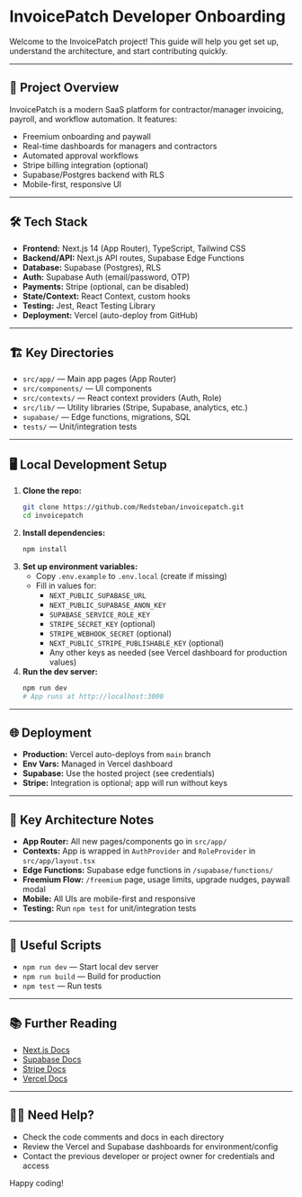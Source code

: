 # InvoicePatch Developer Onboarding

Welcome to the InvoicePatch project! This guide will help you get set up, understand the architecture, and start contributing quickly.

---

## 🚀 Project Overview
InvoicePatch is a modern SaaS platform for contractor/manager invoicing, payroll, and workflow automation. It features:
- Freemium onboarding and paywall
- Real-time dashboards for managers and contractors
- Automated approval workflows
- Stripe billing integration (optional)
- Supabase/Postgres backend with RLS
- Mobile-first, responsive UI

---

## 🛠️ Tech Stack
- **Frontend:** Next.js 14 (App Router), TypeScript, Tailwind CSS
- **Backend/API:** Next.js API routes, Supabase Edge Functions
- **Database:** Supabase (Postgres), RLS
- **Auth:** Supabase Auth (email/password, OTP)
- **Payments:** Stripe (optional, can be disabled)
- **State/Context:** React Context, custom hooks
- **Testing:** Jest, React Testing Library
- **Deployment:** Vercel (auto-deploy from GitHub)

---

## 🏗️ Key Directories
- `src/app/` — Main app pages (App Router)
- `src/components/` — UI components
- `src/contexts/` — React context providers (Auth, Role)
- `src/lib/` — Utility libraries (Stripe, Supabase, analytics, etc.)
- `supabase/` — Edge functions, migrations, SQL
- `tests/` — Unit/integration tests

---

## 🖥️ Local Development Setup
1. **Clone the repo:**
   ```bash
   git clone https://github.com/Redsteban/invoicepatch.git
   cd invoicepatch
   ```
2. **Install dependencies:**
   ```bash
   npm install
   ```
3. **Set up environment variables:**
   - Copy `.env.example` to `.env.local` (create if missing)
   - Fill in values for:
     - `NEXT_PUBLIC_SUPABASE_URL`
     - `NEXT_PUBLIC_SUPABASE_ANON_KEY`
     - `SUPABASE_SERVICE_ROLE_KEY`
     - `STRIPE_SECRET_KEY` (optional)
     - `STRIPE_WEBHOOK_SECRET` (optional)
     - `NEXT_PUBLIC_STRIPE_PUBLISHABLE_KEY` (optional)
     - Any other keys as needed (see Vercel dashboard for production values)
4. **Run the dev server:**
   ```bash
   npm run dev
   # App runs at http://localhost:3000
   ```

---

## 🌐 Deployment
- **Production:** Vercel auto-deploys from `main` branch
- **Env Vars:** Managed in Vercel dashboard
- **Supabase:** Use the hosted project (see credentials)
- **Stripe:** Integration is optional; app will run without keys

---

## 🧩 Key Architecture Notes
- **App Router:** All new pages/components go in `src/app/`
- **Contexts:** App is wrapped in `AuthProvider` and `RoleProvider` in `src/app/layout.tsx`
- **Edge Functions:** Supabase edge functions in `/supabase/functions/`
- **Freemium Flow:** `/freemium` page, usage limits, upgrade nudges, paywall modal
- **Mobile:** All UIs are mobile-first and responsive
- **Testing:** Run `npm test` for unit/integration tests

---

## 📝 Useful Scripts
- `npm run dev` — Start local dev server
- `npm run build` — Build for production
- `npm test` — Run tests

---

## 📚 Further Reading
- [Next.js Docs](https://nextjs.org/docs)
- [Supabase Docs](https://supabase.com/docs)
- [Stripe Docs](https://stripe.com/docs)
- [Vercel Docs](https://vercel.com/docs)

---

## 🙋‍♂️ Need Help?
- Check the code comments and docs in each directory
- Review the Vercel and Supabase dashboards for environment/config
- Contact the previous developer or project owner for credentials and access

Happy coding! 